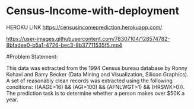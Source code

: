 # Census-Income-with-deployment
HEROKU LINK https://censusincomeprediction.herokuapp.com/




https://user-images.githubusercontent.com/78307104/128574782-8bfadee0-b5a1-4726-bec3-8b37711535f5.mp4

#Problem Statement:

This data was extracted from the 1994 Census bureau database by Ronny Kohavi and Barry Becker (Data Mining and Visualization, Silicon Graphics). A set of reasonably clean records was extracted using the following conditions: ((AAGE>16) && (AGI>100) && (AFNLWGT>1) && (HRSWK>0)). The prediction task is to determine whether a person makes over $50K a year.



